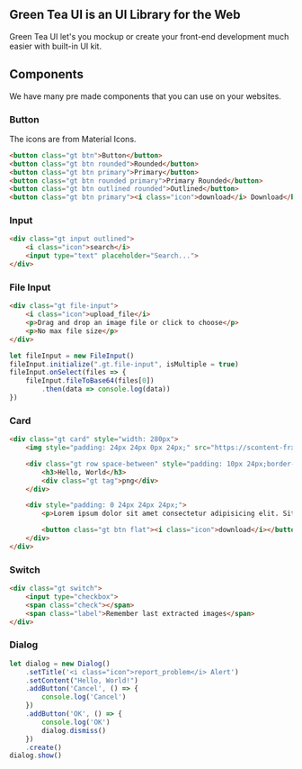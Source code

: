 ## Green Tea UI is an UI Library for the Web

Green Tea UI let's you mockup or create your front-end development much easier with built-in UI kit.


## Components

We have many pre made components that you can use on your websites.

### Button

The icons are from Material Icons.

```html
<button class="gt btn">Button</button>
<button class="gt btn rounded">Rounded</button>
<button class="gt btn primary">Primary</button>
<button class="gt btn rounded primary">Primary Rounded</button>
<button class="gt btn outlined rounded">Outlined</button>
<button class="gt btn primary"><i class="icon">download</i> Download</button>
```

### Input

```html
<div class="gt input outlined">
    <i class="icon">search</i>
    <input type="text" placeholder="Search...">
</div>
```


### File Input

```html
<div class="gt file-input">
    <i class="icon">upload_file</i>
    <p>Drag and drop an image file or click to choose</p>
    <p>No max file size</p>            
</div>
```

```js
let fileInput = new FileInput()
fileInput.initialize(".gt.file-input", isMultiple = true)
fileInput.onSelect(files => {
    fileInput.fileToBase64(files[0])
        .then(data => console.log(data))
})
```


### Card

```html
<div class="gt card" style="width: 280px">
    <img style="padding: 24px 24px 0px 24px;" src="https://scontent-frx5-2.xx.fbcdn.net/v/t1.6435-9/p75x225/120195241_100755238470158_7699068114533862023_n.png?_nc_cat=109&ccb=1-5&_nc_sid=09cbfe&_nc_ohc=vBEOKW8IVsQAX9KTwzJ&_nc_ht=scontent-frx5-2.xx&oh=00_AT9ncM5db9WDfI5NP8zRNH-gCogA1EfA-btDmSWUr7AzLQ&oe=621D8F16">

    <div class="gt row space-between" style="padding: 10px 24px;border-bottom: 1px solid #eee;">
        <h3>Hello, World</h3>
        <div class="gt tag">png</div>
    </div>

    <div style="padding: 0 24px 24px 24px;">
        <p>Lorem ipsum dolor sit amet consectetur adipisicing elit. Sit veniam voluptatum nobis voluptatibus facilis fugiat praesentium asperiores assumenda, id fuga. Quidem nemo quibusdam architecto cum perspiciatis ab molestias accusamus aspernatur!</p>

        <button class="gt btn flat"><i class="icon">download</i></button>
    </div>
</div>
```


### Switch

```html
<div class="gt switch">
    <input type="checkbox">
    <span class="check"></span>
    <span class="label">Remember last extracted images</span>
</div>
```


### Dialog

```js
let dialog = new Dialog()
    .setTitle('<i class="icon">report_problem</i> Alert')
    .setContent("Hello, World!")
    .addButton('Cancel', () => {
        console.log('Cancel')
    })
    .addButton('OK', () => {
        console.log('OK')
        dialog.dismiss()
    })
    .create()
dialog.show()
```
